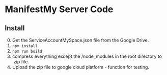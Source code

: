 # ManifestMy Server Code

## Install

0. Get the ServiceAccountMySpace.json file from the Google Drive.
1. `npm install`
2. `npm run build`
3. compress everything except the /node_modules in the root directory to .zip file.
4. Upload the zip file to google cloud platform - function for testing.
